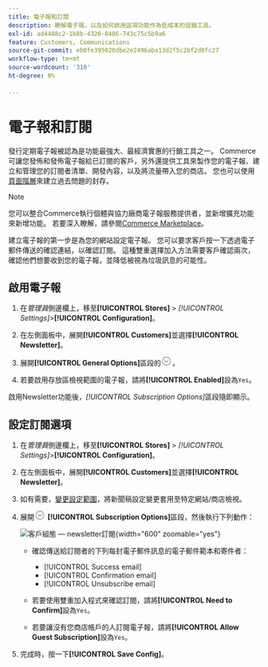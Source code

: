 ```yaml
---
title: 電子報和訂閱
description: 瞭解電子報，以及如何啟用這項功能作為低成本的促銷工具。
exl-id: ad4488c2-1b8b-4326-8486-743c75c5b9a6
feature: Customers, Communications
source-git-commit: eb0fe395020dbe2e2496aba13d2f5c2bf2d0fc27
workflow-type: tm+mt
source-wordcount: '310'
ht-degree: 0%

---
```


# 電子報和訂閱

發行定期電子報被認為是功能最強大、最經濟實惠的行銷工具之一。 Commerce可讓您發佈和發佈電子報給已訂閱的客戶，另外還提供工具來製作您的電子報、建立和管理您的訂閱者清單、開發內容，以及將流量帶入您的商店。 您也可以使用[頁面階層](../content-design/page-hierarchy.md)來建立過去問題的封存。

>[!NOTE]
>
>您可以整合Commerce執行個體與協力廠商電子報服務提供者，並新增擴充功能來新增功能。 若要深入瞭解，請參閱[Commerce Marketplace](../getting-started/commerce-marketplace.md)。

建立電子報的第一步是為您的網站設定電子報。 您可以要求客戶按一下透過電子郵件傳送的確認連結，以確認訂閱。 這種雙重選擇加入方法需要客戶確認兩次，確認他們想要收到您的電子報，並降低被視為垃圾訊息的可能性。

## 啟用電子報

1. 在&#x200B;_管理員_&#x200B;側邊欄上，移至&#x200B;**[!UICONTROL Stores]** > _[!UICONTROL Settings]_>**[!UICONTROL Configuration]**。

1. 在左側面板中，展開&#x200B;**[!UICONTROL Customers]**&#x200B;並選擇&#x200B;**[!UICONTROL Newsletter]**。

1. 展開&#x200B;**[!UICONTROL General Options]**&#x200B;區段的![擴充選擇器](../assets/icon-display-expand.png)。

1. 若要啟用存放區檢視範圍的電子報，請將&#x200B;**[!UICONTROL Enabled]**&#x200B;設為`Yes`。

啟用Newsletter功能後，_[!UICONTROL Subscription Options]_&#x200B;區段隨即顯示。

## 設定訂閱選項

1. 在&#x200B;_管理員_&#x200B;側邊欄上，移至&#x200B;**[!UICONTROL Stores]** > _[!UICONTROL Settings]_>**[!UICONTROL Configuration]**。

1. 在左側面板中，展開&#x200B;**[!UICONTROL Customers]**&#x200B;並選擇&#x200B;**[!UICONTROL Newsletter]**。

1. 如有需要，[變更設定範圍](../getting-started/websites-stores-views.md#scope-settings)，將新聞稿設定變更套用至特定網站/商店檢視。

1. 展開![展開選取器](../assets/icon-display-expand.png) **[!UICONTROL Subscription Options]**&#x200B;區段，然後執行下列動作：

   ![客戶組態 — newsletter訂閱](../configuration-reference/customers/assets/newsletter-subscription-options.png){width="600" zoomable="yes"}

   - 確認傳送給訂閱者的下列每封電子郵件訊息的電子郵件範本和寄件者：

      - [!UICONTROL Success email]
      - [!UICONTROL Confirmation email]
      - [!UICONTROL Unsubscribe email]

   - 若要使用雙重加入程式來確認訂閱，請將&#x200B;**[!UICONTROL Need to Confirm]**&#x200B;設為`Yes`。

   - 若要讓沒有您商店帳戶的人訂閱電子報，請將&#x200B;**[!UICONTROL Allow Guest Subscription]**&#x200B;設為`Yes`。

1. 完成時，按一下&#x200B;**[!UICONTROL Save Config]**。
